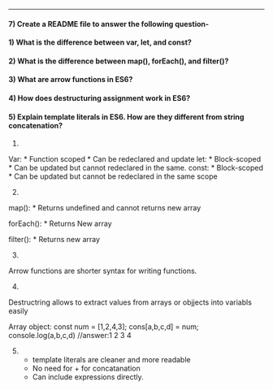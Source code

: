 

---
#### 7) Create a README file to answer the following question-


#### 1) What is the difference between var, let, and const?

#### 2) What is the difference between map(), forEach(), and filter()? 

#### 3) What are arrow functions in ES6?

#### 4) How does destructuring assignment work in ES6?

#### 5) Explain template literals in ES6. How are they different from string concatenation?


1.

 Var:
     * Function scoped
     * Can be redeclared and update
 let:
    * Block-scoped
    * Can be updated but cannot redeclared in   the same. 
 const:
     * Block-scoped
     * Can be updated but cannot be redeclared in the same scope   

2.
  
map():
     * Returns undefined and cannot returns new array

forEach():
    * Returns New array
   

 filter():
      * Returns new array
       
 3.
   Arrow functions are shorter syntax for writing functions.

 4.
  Destructring allows to extract values from arrays or objjects into variabls easily

  Array object:
   const num = [1,2,4,3];
   cons[a,b,c,d] = num;
   console.log(a,b,c,d) //answer:1 2 3 4  

5.
   * template literals are cleaner and      more      readable
   * No need for + for concatanation
   * Can include expressions directly.
